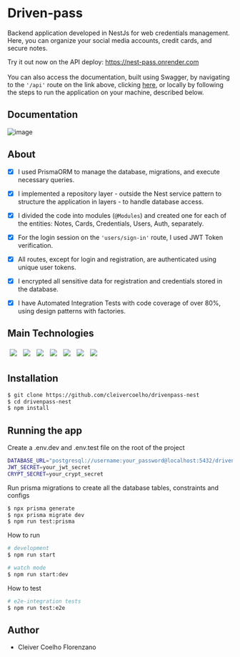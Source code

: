 # Driven-pass

Backend application developed in NestJs for web credentials management. Here, you can organize your social media accounts, credit cards, and secure notes.

Try it out now on the API deploy: https://nest-pass.onrender.com <br/> <br/>
You can also access the documentation, built using Swagger, by navigating to the `'/api'` route on the link above, clicking [here](https://nest-pass.onrender.com/api), or locally by following the steps to run the application on your machine, described below.

## Documentation
![image](https://github.com/CleiverCoelho/driven-pass/assets/102709370/2f7d9ba4-1191-4a0d-80cb-8c97e45ae550)

## About

- [x] I used PrismaORM to manage the database, migrations, and execute necessary queries.
- [x] I implemented a repository layer - outside the Nest service pattern to structure the application in layers - to handle database access.
- [x] I divided the code into modules (`@Modules`) and created one for each of the entities: Notes, Cards, Credentials, Users, Auth, separately.
- [x] For the login session on the `'users/sign-in'` route, I used JWT Token verification.
- [x] All routes, except for login and registration, are authenticated using unique user tokens.
- [x] I encrypted all sensitive data for registration and credentials stored in the database.
- [x] I have Automated Integration Tests with code coverage of over 80%, using design patterns with factories.


## Main Technologies
<p>
  <img style='margin: 5px;' src="https://img.shields.io/badge/PostgreSQL-4169E1.svg?style=for-the-badge&logo=PostgreSQL&logoColor=white"/>
   <img style='margin: 5px;' src="https://img.shields.io/badge/Prisma-2D3748.svg?style=for-the-badge&logo=Prisma&logoColor=white"/>
  <img style='margin: 5px;' src="https://img.shields.io/badge/TypeScript-3178C6.svg?style=for-the-badge&logo=TypeScript&logoColor=white"/>
  <img style='margin: 5px;' src='https://img.shields.io/badge/NestJS-E0234E.svg?style=for-the-badge&logo=NestJS&logoColor=white'>
  <img style='margin: 5px;' src="https://img.shields.io/badge/.ENV-ECD53F.svg?style=for-the-badge&logo=dotenv&logoColor=black"/>
  <img style='margin: 5px;' src="https://img.shields.io/badge/Swagger-85EA2D.svg?style=for-the-badge&logo=Swagger&logoColor=black"/>
  <img style='margin: 5px;' src="https://img.shields.io/badge/Jest-C21325.svg?style=for-the-badge&logo=Jest&logoColor=white"/>
</p>

## Installation

```bash
$ git clone https://github.com/cleivercoelho/drivenpass-nest
$ cd drivenpass-nest
$ npm install
```

## Running the app

Create a .env.dev and .env.test file on the root of the project
```bash
DATABASE_URL="postgresql://username:your_password@localhost:5432/driven-pass-db?schema=public"
JWT_SECRET=your_jwt_secret
CRYPT_SECRET=your_crypt_secret
```

Run prisma migrations to create all the database tables, constraints and configs
```bash
$ npx prisma generate
$ npx prisma migrate dev
$ npm run test:prisma
```

How to run
```bash
# development
$ npm run start

# watch mode
$ npm run start:dev
```

How to test
```bash
# e2e-integration tests
$ npm run test:e2e
```

## Author

- Cleiver Coelho Florenzano
